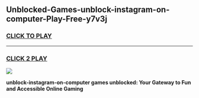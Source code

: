 
## Unblocked-Games-unblock-instagram-on-computer-Play-Free-y7v3j
<h3>
<a href="https://premium76.site?title=unblock-instagram-on-computer&ref=23A">CLICK TO PLAY</a></h3>
<hr>

<h3>
<a href="https://premium76.site?title=unblock-instagram-on-computer&ref=23A">CLICK 2 PLAY</a>
  
</h3>

<a href="https://premium76.site?title=unblock-instagram-on-computer&ref=23A"><img src="https://clearcache.store/games.png"></a>


**unblock-instagram-on-computer games unblocked: Your Gateway to Fun and Accessible Online Gaming**
